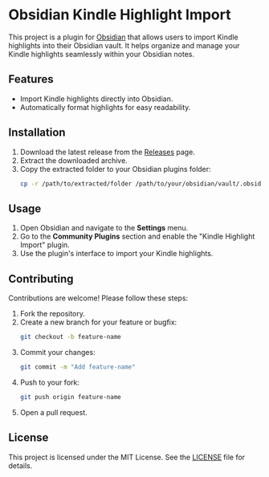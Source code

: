 # Obsidian Kindle Highlight Import

This project is a plugin for [Obsidian](https://obsidian.md/) that allows users to import Kindle highlights into their Obsidian vault. It helps organize and manage your Kindle highlights seamlessly within your Obsidian notes.

## Features

- Import Kindle highlights directly into Obsidian.
- Automatically format highlights for easy readability.

## Installation

1. Download the latest release from the [Releases](https://github.com/LeonLuttenberger/obsidian-kindle-highlight-import/releases) page.
2. Extract the downloaded archive.
3. Copy the extracted folder to your Obsidian plugins folder:
   ```bash
   cp -r /path/to/extracted/folder /path/to/your/obsidian/vault/.obsidian/plugins/kindle-highlight-import
   ```

## Usage

1. Open Obsidian and navigate to the **Settings** menu.
2. Go to the **Community Plugins** section and enable the "Kindle Highlight Import" plugin.
3. Use the plugin's interface to import your Kindle highlights.

## Contributing

Contributions are welcome! Please follow these steps:

1. Fork the repository.
2. Create a new branch for your feature or bugfix:
   ```bash
   git checkout -b feature-name
   ```
3. Commit your changes:
   ```bash
   git commit -m "Add feature-name"
   ```
4. Push to your fork:
   ```bash
   git push origin feature-name
   ```
5. Open a pull request.

## License

This project is licensed under the MIT License. See the [LICENSE](LICENSE) file for details.
